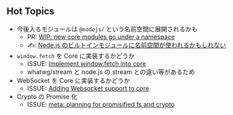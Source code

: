 ## Hot Topics

- 今後入るモジュールは `@nodejs/` という名前空間に展開されるかも
  - PR: [WIP: new core modules go under a namespace](https://github.com/nodejs/node/pull/21551)
  - ✍️: [Node.js のビルトインモジュールに名前空間が使われるかもしれない](http://blog.hiroppy.me/entry/2018/05/25/100000)
- `window.fetch` を Core に実装するかどうか
  - ISSUE: [Implement window.fetch into core](https://github.com/nodejs/node/issues/19393)
  - whatwg/stream と node.js の stream との違い等があるため
- WebSocket を Core に実装するかどうか
  - ISSUE: [Adding Websocket support to core](https://github.com/nodejs/node/issues/19308)
- Crypto の Promise 化
  - ISSUE: [meta: planning for promisified fs and crypto](https://github.com/nodejs/node/issues/15413)
